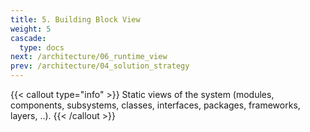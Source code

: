 ```yaml
---
title: 5. Building Block View
weight: 5
cascade:
  type: docs
next: /architecture/06_runtime_view
prev: /architecture/04_solution_strategy
---
```


{{< callout type="info" >}}
Static views of the system (modules, components, subsystems, classes, interfaces, packages, frameworks, layers, ..).
{{< /callout >}}